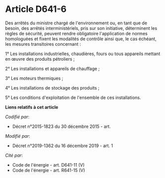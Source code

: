 # Article D641-6

Des arrêtés du ministre chargé de l'environnement ou, en tant que de besoin, des arrêtés interministériels, pris sur son
initiative, déterminent les règles de sécurité, peuvent rendre obligatoire l'application de normes homologuées et fixent les
modalités de contrôle ainsi que, le cas échéant, les mesures transitoires concernant :

1° Les installations industrielles, chaudières, fours ou tous appareils mettant en œuvre des produits pétroliers ;

2° Les installations et appareils de chauffage ;

3° Les moteurs thermiques ;

4° Les installations de stockage des produits ;

5° Les conditions d'exploitation de l'ensemble de ces installations.

**Liens relatifs à cet article**

_Codifié par_:

  - Décret n°2015-1823 du 30 décembre 2015 - art.

_Modifié par_:

  - Décret n°2019-1362 du 16 décembre 2019 - art. 1

_Cité par_:

  - Code de l'énergie - art. D641-11 (V)
  - Code de l'énergie - art. R641-15 (V)
